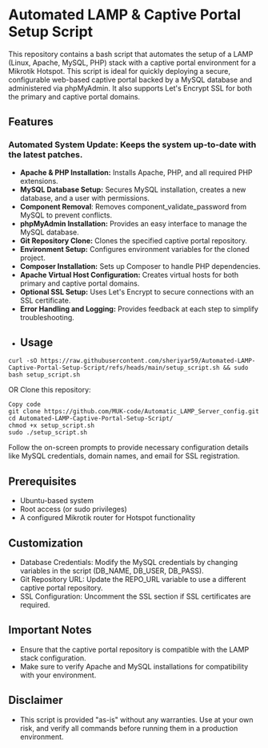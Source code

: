 # Automated LAMP & Captive Portal Setup Script
This repository contains a bash script that automates the setup of a LAMP (Linux, Apache, MySQL, PHP) stack with a captive portal environment for a Mikrotik Hotspot. This script is ideal for quickly deploying a secure, configurable web-based captive portal backed by a MySQL database and administered via phpMyAdmin. It also supports Let's Encrypt SSL for both the primary and captive portal domains.

## Features
### Automated System Update: Keeps the system up-to-date with the latest patches.
- **Apache & PHP Installation:** Installs Apache, PHP, and all required PHP extensions.
- **MySQL Database Setup:** Secures MySQL installation, creates a new database, and a user with permissions.
- **Component Removal**: Removes component_validate_password from MySQL to prevent conflicts.
- **phpMyAdmin Installation:** Provides an easy interface to manage the MySQL database.
- **Git Repository Clone:** Clones the specified captive portal repository.
- **Environment Setup:** Configures environment variables for the cloned project.
- **Composer Installation:** Sets up Composer to handle PHP dependencies.
- **Apache Virtual Host Configuration:** Creates virtual hosts for both primary and captive portal domains.
- **Optional SSL Setup:** Uses Let's Encrypt to secure connections with an SSL certificate.
- **Error Handling and Logging:** Provides feedback at each step to simplify troubleshooting.
- ## Usage
```
curl -sO https://raw.githubusercontent.com/sheriyar59/Automated-LAMP-Captive-Portal-Setup-Script/refs/heads/main/setup_script.sh && sudo bash setup_script.sh
```
OR 
Clone this repository:
```
Copy code
git clone https://github.com/MUK-code/Automatic_LAMP_Server_config.git
cd Automated-LAMP-Captive-Portal-Setup-Script/
chmod +x setup_script.sh 
sudo ./setup_script.sh
```
Follow the on-screen prompts to provide necessary configuration details like MySQL credentials, domain names, and email for SSL registration.

## Prerequisites
- Ubuntu-based system
- Root access (or sudo privileges)
- A configured Mikrotik router for Hotspot functionality
## Customization
- Database Credentials: Modify the MySQL credentials by changing variables in the script (DB_NAME, DB_USER, DB_PASS).
- Git Repository URL: Update the REPO_URL variable to use a different captive portal repository.
- SSL Configuration: Uncomment the SSL section if SSL certificates are required.
## Important Notes
- Ensure that the captive portal repository is compatible with the LAMP stack configuration.
- Make sure to verify Apache and MySQL installations for compatibility with your environment.
## Disclaimer
- This script is provided "as-is" without any warranties. Use at your own risk, and verify all commands before running them in a production environment.
